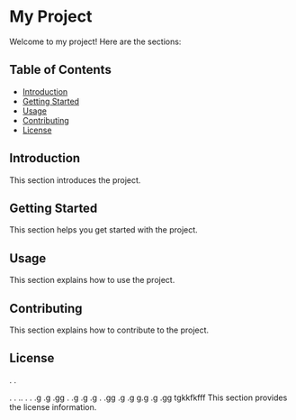 # My Project

Welcome to my project! Here are the sections:

## Table of Contents

- [Introduction](#introduction)
- [Getting Started](#getting-started)
- [Usage](#usage)
- [Contributing](#contributing)
- [License](#license)

## Introduction

This section introduces the project.

## Getting Started

This section helps you get started with the project.

## Usage

This section explains how to use the project.

## Contributing

This section explains how to contribute to the project.

## License
.
.

.
.
..
.
.
.g
.g
.gg
.
.g
.g
.g
.
.gg
.g
.g
g.g
.g
.gg
tgkkfkfff
This section provides the license information.
